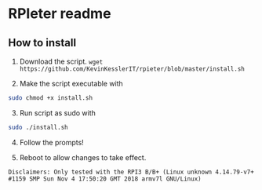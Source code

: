 # RPIeter readme
## How to install

1. Download the script.
`wget https://github.com/KevinKesslerIT/rpieter/blob/master/install.sh`

2. Make the script executable with
```bash 
sudo chmod +x install.sh
```

3. Run script as sudo with
```bash
sudo ./install.sh
```

4. Follow the prompts!

5. Reboot to allow changes to take effect.


`Disclaimers: Only tested with the RPI3 B/B+ (Linux unknown 4.14.79-v7+ #1159 SMP Sun Nov 4 17:50:20 GMT 2018 armv7l GNU/Linux)`
